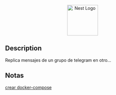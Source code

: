 <p align="center">
  <a href="http://nestjs.com/" target="blank"><img src="https://nestjs.com/img/logo-small.svg" width="100" alt="Nest Logo" /></a>
</p>

## Description

Replica mensajes de un grupo de telegram en otro...

## Notas
[ crear docker-compose ](https://dev.to/erezhod/setting-up-a-nestjs-project-with-docker-for-back-end-development-30lg)